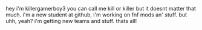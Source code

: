 hey i'm killergamerboy3
you can call me kill or killer but it doesnt matter that much.
i'm a new student at github, i'm working on fnf mods an' stuff.
but uhh, yeah?
i'm getting new teams and stuff.
thats all!
